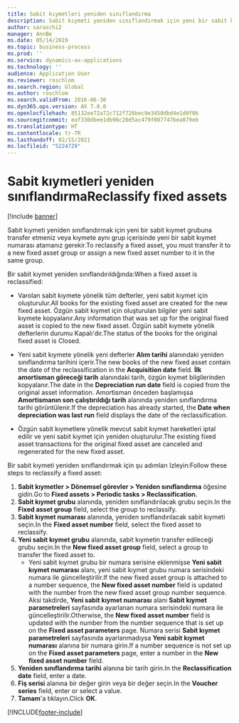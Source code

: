 ```yaml
---
title: Sabit kıymetleri yeniden sınıflandırma
description: Sabit kıymeti yeniden sınıflandırmak için yeni bir sabit kıymet grubuna transfer etmeniz veya kıymete aynı grup içerisinde yeni bir sabit kıymet numarası atamanız gerekir.
author: saraschi2
manager: AnnBe
ms.date: 05/14/2019
ms.topic: business-process
ms.prod: ''
ms.service: dynamics-ax-applications
ms.technology: ''
audience: Application User
ms.reviewer: roschlom
ms.search.region: Global
ms.author: roschlom
ms.search.validFrom: 2016-06-30
ms.dyn365.ops.version: AX 7.0.0
ms.openlocfilehash: 85132ee72a72c712f726bec9e3450dbd4e1d8f0b
ms.sourcegitcommit: eaf330dbee1db96c20d5ac479f007747bea079eb
ms.translationtype: HT
ms.contentlocale: tr-TR
ms.lasthandoff: 02/15/2021
ms.locfileid: "5224729"
---
```

# <a name="reclassify-fixed-assets"></a><span data-ttu-id="8b740-103">Sabit kıymetleri yeniden sınıflandırma</span><span class="sxs-lookup"><span data-stu-id="8b740-103">Reclassify fixed assets</span></span>

[!include [banner](../../includes/banner.md)]

<span data-ttu-id="8b740-104">Sabit kıymeti yeniden sınıflandırmak için yeni bir sabit kıymet grubuna transfer etmeniz veya kıymete aynı grup içerisinde yeni bir sabit kıymet numarası atamanız gerekir.</span><span class="sxs-lookup"><span data-stu-id="8b740-104">To reclassify a fixed asset, you must transfer it to a new fixed asset group or assign a new fixed asset number to it in the same group.</span></span> 

<span data-ttu-id="8b740-105">Bir sabit kıymet yeniden sınıflandırıldığında:</span><span class="sxs-lookup"><span data-stu-id="8b740-105">When a fixed asset is reclassified:</span></span>

* <span data-ttu-id="8b740-106">Varolan sabit kıymete yönelik tüm defterler, yeni sabit kıymet için oluşturulur.</span><span class="sxs-lookup"><span data-stu-id="8b740-106">All books for the existing fixed asset are created for the new fixed asset.</span></span> <span data-ttu-id="8b740-107">Özgün sabit kıymet için oluşturulan bilgiler yeni sabit kıymete kopyalanır.</span><span class="sxs-lookup"><span data-stu-id="8b740-107">Any information that was set up for the original fixed asset is copied to the new fixed asset.</span></span> <span data-ttu-id="8b740-108">Özgün sabit kıymete yönelik defterlerin durumu Kapalı'dır.</span><span class="sxs-lookup"><span data-stu-id="8b740-108">The status of the books for the original fixed asset is Closed.</span></span> 

* <span data-ttu-id="8b740-109">Yeni sabit kıymete yönelik yeni defterler **Alım tarihi** alanındaki yeniden sınıflandırma tarihini içerir.</span><span class="sxs-lookup"><span data-stu-id="8b740-109">The new books of the new fixed asset contain the date of the reclassification in the **Acquisition date** field.</span></span> <span data-ttu-id="8b740-110">**İlk amortisman göreceği tarih** alanındaki tarih, özgün kıymet bilgilerinden kopyalanır.</span><span class="sxs-lookup"><span data-stu-id="8b740-110">The date in the **Depreciation run date** field is copied from the original asset information.</span></span> <span data-ttu-id="8b740-111">Amortisman önceden başlamışsa **Amortismanın son çalıştırıldığı tarih** alanında yeniden sınıflandırma tarihi görüntülenir.</span><span class="sxs-lookup"><span data-stu-id="8b740-111">If the depreciation has already started, the **Date when depreciation was last run** field displays the date of the reclassification.</span></span> 

* <span data-ttu-id="8b740-112">Özgün sabit kıymetlere yönelik mevcut sabit kıymet hareketleri iptal edilir ve yeni sabit kıymet için yeniden oluşturulur.</span><span class="sxs-lookup"><span data-stu-id="8b740-112">The existing fixed asset transactions for the original fixed asset are canceled and regenerated for the new fixed asset.</span></span>

<span data-ttu-id="8b740-113">Bir sabit kıymeti yeniden sınıflandırmak için şu adımları Izleyin:</span><span class="sxs-lookup"><span data-stu-id="8b740-113">Follow these steps to reclassify a fixed asset:</span></span>

1. <span data-ttu-id="8b740-114">**Sabit kıymetler > Dönemsel görevler > Yeniden sınıflandırma** öğesine gidin.</span><span class="sxs-lookup"><span data-stu-id="8b740-114">Go to **Fixed assets > Periodic tasks > Reclassification.**</span></span>
2. <span data-ttu-id="8b740-115">**Sabit kıymet grubu** alanında, yeniden sınıflandırılacak grubu seçin.</span><span class="sxs-lookup"><span data-stu-id="8b740-115">In the **Fixed asset group** field, select the group to reclassify.</span></span>
3. <span data-ttu-id="8b740-116">**Sabit kıymet numarası** alanında, yeniden sınıflandırılacak sabit kıymeti seçin.</span><span class="sxs-lookup"><span data-stu-id="8b740-116">In the **Fixed asset number** field, select the fixed asset to reclassify.</span></span>
4. <span data-ttu-id="8b740-117">**Yeni sabit kıymet grubu** alanında, sabit kıymetin transfer edileceği grubu seçin.</span><span class="sxs-lookup"><span data-stu-id="8b740-117">In the **New fixed asset group** field, select a group to transfer the fixed asset to.</span></span>
    * <span data-ttu-id="8b740-118">Yeni sabit kıymet grubu bir numara serisine eklenmişse **Yeni sabit kıymet numarası** alanı, yeni sabit kıymet grubu numara serisindeki numara ile güncelleştirilir.</span><span class="sxs-lookup"><span data-stu-id="8b740-118">If the new fixed asset group is attached to a number sequence, the **New fixed asset number** field is updated with the number from the new fixed asset group number sequence.</span></span> <span data-ttu-id="8b740-119">Aksi takdirde, **Yeni sabit kıymet numarası** alanı **Sabit kıymet parametreleri** sayfasında ayarlanan numara serisindeki numara ile güncelleştirilir.</span><span class="sxs-lookup"><span data-stu-id="8b740-119">Otherwise, the **New fixed asset number** field is updated with the number from the number sequence that is set up on the **Fixed asset parameters** page.</span></span> <span data-ttu-id="8b740-120">Numara serisi **Sabit kıymet parametreleri** sayfasında ayarlanmadıysa **Yeni sabit kıymet numarası** alanına bir numara girin.</span><span class="sxs-lookup"><span data-stu-id="8b740-120">If a number sequence is not set up on the **Fixed asset parameters** page, enter a number in the **New fixed asset number** field.</span></span>  
5. <span data-ttu-id="8b740-121">**Yeniden sınıflandırma tarihi** alanına bir tarih girin.</span><span class="sxs-lookup"><span data-stu-id="8b740-121">In the **Reclassification date** field, enter a date.</span></span>
6. <span data-ttu-id="8b740-122">**Fiş serisi** alanına bir değer girin veya bir değer seçin.</span><span class="sxs-lookup"><span data-stu-id="8b740-122">In the **Voucher series** field, enter or select a value.</span></span>
7. <span data-ttu-id="8b740-123">**Tamam**'a tıklayın.</span><span class="sxs-lookup"><span data-stu-id="8b740-123">Click **OK**.</span></span>


[!INCLUDE[footer-include](../../../includes/footer-banner.md)]